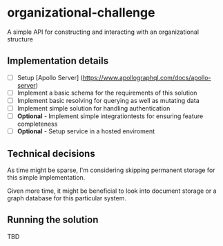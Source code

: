# organizational-challenge
A simple API for constructing and interacting with an organizational structure

## Implementation details

- [ ] Setup [Apollo Server] (https://www.apollographql.com/docs/apollo-server) 
- [ ] Implement a basic schema for the requirements of this solution
- [ ] Implement basic resolving for querying as well as mutating data
- [ ] Implement simple solution for handling authentication
- [ ] **Optional** - Implement simple integrationtests for ensuring feature completeness
- [ ] **Optional** - Setup service in a hosted enviroment

## Technical decisions

As time might be sparse, I'm considering skipping permanent storage for this simple implementation.

Given more time, it might be beneficial to look into document storage or a graph database for this particular system.

## Running the solution

TBD